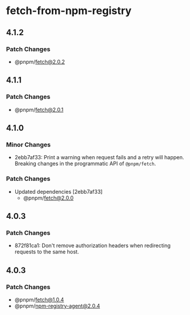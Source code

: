 # fetch-from-npm-registry

## 4.1.2

### Patch Changes

- @pnpm/fetch@2.0.2

## 4.1.1

### Patch Changes

- @pnpm/fetch@2.0.1

## 4.1.0

### Minor Changes

- 2ebb7af33: Print a warning when request fails and a retry will happen. Breaking changes in the programmatic API of `@pnpm/fetch`.

### Patch Changes

- Updated dependencies [2ebb7af33]
  - @pnpm/fetch@2.0.0

## 4.0.3

### Patch Changes

- 872f81ca1: Don't remove authorization headers when redirecting requests to the same host.

## 4.0.3

### Patch Changes

- @pnpm/fetch@1.0.4
- @pnpm/npm-registry-agent@2.0.4

